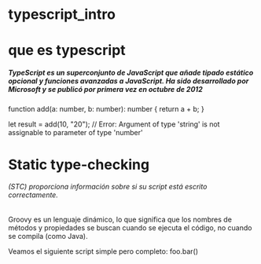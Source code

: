 # typescript_intro

# que es typescript
##### TypeScript es un superconjunto de JavaScript que añade tipado estático opcional y funciones avanzadas a JavaScript. Ha sido desarrollado por Microsoft y se publicó por primera vez en octubre de 2012

function add(a: number, b: number): number {
  return a + b;
}

let result = add(10, "20"); // Error: Argument of type 'string' is not assignable to parameter of type 'number'

# Static type-checking
###### (STC) proporciona información sobre si su script está escrito correctamente.

Groovy es un lenguaje dinámico, lo que significa que los nombres de métodos y propiedades se buscan cuando se ejecuta el código, no cuando se compila (como Java).

Veamos el siguiente script simple pero completo:
foo.bar()
